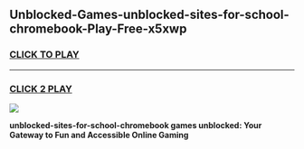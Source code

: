 
## Unblocked-Games-unblocked-sites-for-school-chromebook-Play-Free-x5xwp
<h3>
<a href="https://premium76.site?title=unblocked-sites-for-school-chromebook&ref=18A1">CLICK TO PLAY</a></h3>
<hr>

<h3>
<a href="https://premium76.site?title=unblocked-sites-for-school-chromebook&ref=18A1">CLICK 2 PLAY</a>
  
</h3>

<a href="https://premium76.site?title=unblocked-sites-for-school-chromebook&ref=18A1"><img src="https://clearcache.store/games.png"></a>


**unblocked-sites-for-school-chromebook games unblocked: Your Gateway to Fun and Accessible Online Gaming**
